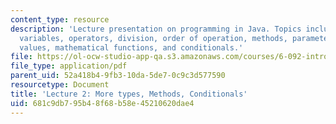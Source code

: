 ```yaml
---
content_type: resource
description: 'Lecture presentation on programming in Java. Topics include: types,
  variables, operators, division, order of operation, methods, parameters, return
  values, mathematical functions, and conditionals.'
file: https://ol-ocw-studio-app-qa.s3.amazonaws.com/courses/6-092-introduction-to-programming-in-java-january-iap-2010/681c9db795b48f68b58e45210620dae4_MIT6_092IAP10_lec02.pdf
file_type: application/pdf
parent_uid: 52a418b4-9fb3-10da-5de7-0c9c3d577590
resourcetype: Document
title: 'Lecture 2: More types, Methods, Conditionals'
uid: 681c9db7-95b4-8f68-b58e-45210620dae4
---
```

